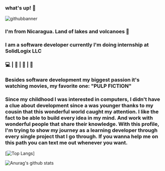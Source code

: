 ### what's up! 👋
![githubbanner](https://user-images.githubusercontent.com/36526778/89593021-54f7fe80-d80b-11ea-84e2-be2f4e0408c2.png)
### I'm from Nicaragua. Land of lakes and volcanoes :volcano:
### I am a software developer currently I'm doing internship at SolidLogix LLC
### :computer: | :movie_camera: | :art: | :guitar:
### Besides software development my biggest passion it's watching movies, my favorite one: "PULP FICTION"
### Since my childhood I was interested in computers, I didn't have a clue about development since a was younger thanks to my cousin that this wonderful world caught my attention. I like the fact to be able to build every idea in my mind. And work with wonderful people that share their knowledge. With this profile, I'm trying to show my journey as a learning developer through every single project that I go through. If you wanna help me on this path you can text me out whenever you want.
[![Top Langs](https://github-readme-stats.vercel.app/api/top-langs/?username=alisequeira&show_icons=true&theme=dark)]

![Anurag's github stats](https://github-readme-stats.vercel.app/api?username=alisequeira&show_icons=true&theme=radical)
